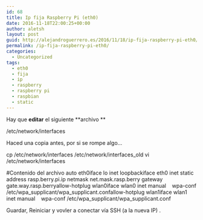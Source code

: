 ```yaml
---
id: 68
title: Ip fija Raspberry Pi (eth0)
date: 2016-11-18T22:00:25+00:00
author: aletsh
layout: post
guid: http://alejandroguerrero.es/2016/11/18/ip-fija-raspberry-pi-eth0/
permalink: /ip-fija-raspberry-pi-eth0/
categories:
  - Uncategorized
tags:
  - eth0
  - fija
  - ip
  - raspberry
  - raspberry pi
  - raspbian
  - static
---
```

Hay que **editar** el siguiente \*\*archivo \*\*

<span class="s1">/etc/network/interfaces</span>

Haced una copia antes, por si se rompe algo…

<span class="s1">cp /etc/network/interfaces /etc/network/interfaces_old vi /etc/network/interfaces</span>

<span class="s1">#Contenido del archivo auto eth0</span><span class="s1">iface lo inet loopback</span><span class="s1">iface eth0 inet static</span> <span class="s1">address rasp.berry.pi.ip</span> <span class="s1">netmask net.mask.rasp.berry</span> <span class="s1">gateway gate.way.rasp.berry</span><span class="s1">allow-hotplug wlan0</span><span class="s1">iface wlan0 inet manual</span><span class="s1"><span class="Apple-converted-space">    </span>wpa-conf /etc/wpa_supplicant/wpa_supplicant.conf</span><span class="s1">allow-hotplug wlan1</span><span class="s1">iface wlan1 inet manual</span><span class="s1"><span class="Apple-converted-space">    </span>wpa-conf /etc/wpa_supplicant/wpa_supplicant.conf</span>

Guardar, Reiniciar y vovler a conectar vía SSH (a la nueva IP) .